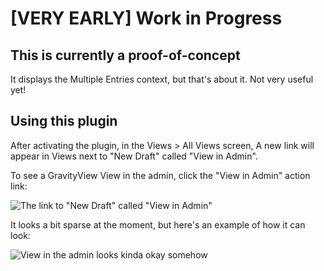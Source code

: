# [VERY EARLY] Work in Progress

## This is currently a proof-of-concept

It displays the Multiple Entries context, but that's about it. Not very useful yet!

## Using this plugin

After activating the plugin, in the Views > All Views screen, A new link will appear in Views next to "New Draft" called "View in Admin". 

To see a GravityView View in the admin, click the "View in Admin" action link:

![The link to "New Draft" called "View in Admin"](https://i.gravityview.co/Wxzqlk+) 

It looks a bit sparse at the moment, but here's an example of how it can look:

![View in the admin looks kinda okay somehow](https://i.gravityview.co/jB1ERa+)
